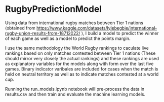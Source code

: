 # RugbyPredictionModel
Using data from international rugby matches between Tier 1 nations (obtained from https://www.kaggle.com/datasets/lylebegbie/international-rugby-union-results-from-18712022/ ), I build a model to predict the winner of each game as well as a model to predict the points margin.

I use the same methodology the World Rugby rankings to caculate live rankings based on only matches contested between Tier 1 nations (These should mirror very closely the actual rankings) and these rankings are used as explanatory variables for the models along with form over the last five games. Binary indicator varibales are included for cases when the match is held on neutral territory as well as to indicate matches contested at a world cup.

Running the run_models.ipynb notebook will pre-process the data in results.csv and then train and evaluate the machine learning models.


